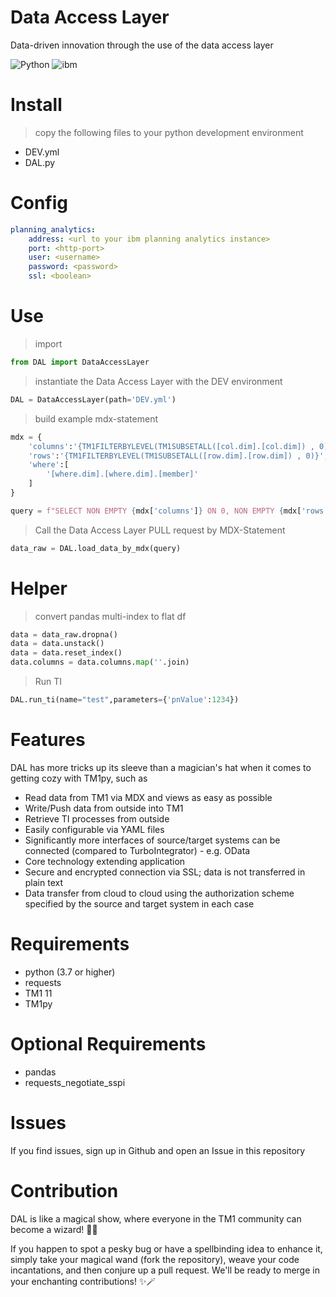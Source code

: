 # Data Access Layer 

Data-driven innovation through the use of the data access layer

![Python](https://img.shields.io/badge/python-3670A0?style=for-the-badge&logo=python&logoColor=ffdd54) 
![ibm](https://img.shields.io/badge/-PlanningAnalytics-052FAD?logo=ibm&style=for-the-badge) 

Install
=======================
> copy the following files to your python development environment
- DEV.yml
- DAL.py

Config
=======================
```yaml
planning_analytics:
    address: <url to your ibm planning analytics instance>
    port: <http-port>
    user: <username>
    password: <password>
    ssl: <boolean>
```

Use
=======================
> import

``` python
from DAL import DataAccessLayer
```

> instantiate the Data Access Layer with the DEV environment
``` python
DAL = DataAccessLayer(path='DEV.yml')
```

> build example mdx-statement
``` python
mdx = {
    'columns':'{TM1FILTERBYLEVEL(TM1SUBSETALL([col.dim].[col.dim]) , 0)}',
    'rows':'{TM1FILTERBYLEVEL(TM1SUBSETALL([row.dim].[row.dim]) , 0)}',
    'where':[
        '[where.dim].[where.dim].[member]'
    ]
}

query = f"SELECT NON EMPTY {mdx['columns']} ON 0, NON EMPTY {mdx['rows']} ON 1 FROM [etl.data] WHERE ({','.join(mdx['where'])})"
```

> Call the Data Access Layer PULL request by MDX-Statement
``` python
data_raw = DAL.load_data_by_mdx(query)
```

Helper
=======================

> convert pandas multi-index to flat df
``` python
data = data_raw.dropna()
data = data.unstack()
data = data.reset_index()
data.columns = data.columns.map(''.join)
```

> Run TI
``` python
DAL.run_ti(name="test",parameters={'pnValue':1234})
```

Features
=======================

DAL has more tricks up its sleeve than a magician's hat when it comes to getting cozy with TM1py, such as

- Read data from TM1 via MDX and views as easy as possible 
- Write/Push data from outside into TM1 
- Retrieve TI processes from outside 
- Easily configurable via YAML files 
- Significantly more interfaces of source/target systems can be connected (compared to TurboIntegrator) - e.g. OData 
- Core technology extending application 
- Secure and encrypted connection via SSL; data is not transferred in plain text 
- Data transfer from cloud to cloud using the authorization scheme specified by the source and target system in each case


Requirements
=======================

- python (3.7 or higher)
- requests
- TM1 11 
- TM1py

Optional Requirements
=======================

- pandas
- requests_negotiate_sspi


Issues
=======================

If you find issues, sign up in Github and open an Issue in this repository


Contribution
=======================

DAL is like a magical show, where everyone in the TM1 community can become a wizard! 🧙‍♂️

If you happen to spot a pesky bug or have a spellbinding idea to enhance it, simply take your magical wand (fork the repository), weave your code incantations, and then conjure up a pull request. We'll be ready to merge in your enchanting contributions! ✨🪄